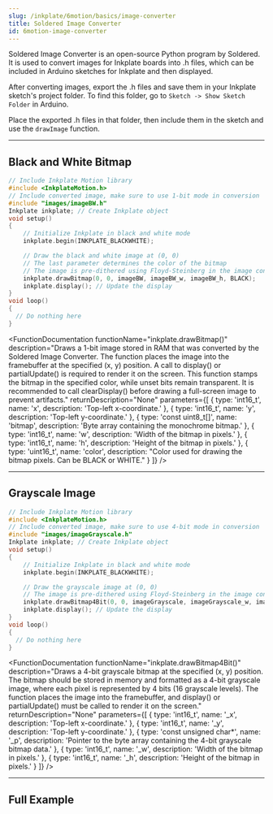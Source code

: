```yaml
---
slug: /inkplate/6motion/basics/image-converter
title: Soldered Image Converter
id: 6motion-image-converter
---
```


<CenteredImage src="/img/inkplate_6_motion/image_converter.png" alt="Soldered Image Converter" caption="Graphical user interface of the Soldered Image Converter" width="800px" />

Soldered Image Converter is an open-source Python program by Soldered. It is used to convert images for Inkplate boards into .h files, which can be included in Arduino sketches for Inkplate and then displayed.
<QuickLink 
  title="Soldered Image Converter Repository" 
  description="See the README in this repository for details on how to download and install the Soldered Image Converter."
  url="https://github.com/SolderedElectronics/Soldered-Image-Converter/" 
/>

After converting images, export the .h files and save them in your Inkplate sketch's project folder. To find this folder, go to `Sketch -> Show Sketch Folder` in Arduino.

Place the exported .h files in that folder, then include them in the sketch and use the `drawImage` function.

---

## Black and White Bitmap

```cpp
// Include Inkplate Motion library
#include <InkplateMotion.h>
// Include converted image, make sure to use 1-bit mode in conversion
#include "images/imageBW.h"
Inkplate inkplate; // Create Inkplate object
void setup()
{
    // Initialize Inkplate in black and white mode
    inkplate.begin(INKPLATE_BLACKWHITE);

    // Draw the black and white image at (0, 0)
    // The last parameter determines the color of the bitmap
    // The image is pre-dithered using Floyd-Steinberg in the image converter
    inkplate.drawBitmap(0, 0, imageBW, imageBW_w, imageBW_h, BLACK);
    inkplate.display(); // Update the display
}
void loop()
{
  // Do nothing here
}
```

<FunctionDocumentation
  functionName="inkplate.drawBitmap()"
  description="Draws a 1-bit image stored in RAM that was converted by the Soldered Image Converter. The function places the image into the framebuffer at the specified (x, y) position. A call to display() or partialUpdate() is required to render it on the screen. This function stamps the bitmap in the specified color, while unset bits remain transparent. It is recommended to call clearDisplay() before drawing a full-screen image to prevent artifacts."
  returnDescription="None"
  parameters={[ 
    { type: 'int16_t', name: 'x', description: 'Top-left x-coordinate.' },
    { type: 'int16_t', name: 'y', description: 'Top-left y-coordinate.' },
    { type: 'const uint8_t[]', name: 'bitmap', description: 'Byte array containing the monochrome bitmap.' },
    { type: 'int16_t', name: 'w', description: 'Width of the bitmap in pixels.' },
    { type: 'int16_t', name: 'h', description: 'Height of the bitmap in pixels.' },
    { type: 'uint16_t', name: 'color', description: "Color used for drawing the bitmap pixels. Can be BLACK or WHITE." }
  ]}
/>

---

## Grayscale Image

```cpp
// Include Inkplate Motion library
#include <InkplateMotion.h>
// Include converted image, make sure to use 4-bit mode in conversion
#include "images/imageGrayscale.h"
Inkplate inkplate; // Create Inkplate object
void setup()
{
    // Initialize Inkplate in black and white mode
    inkplate.begin(INKPLATE_BLACKWHITE); 

    // Draw the grayscale image at (0, 0)
    // The image is pre-dithered using Floyd-Steinberg in the image converter
    inkplate.drawBitmap4Bit(0, 0, imageGrayscale, imageGrayscale_w, imageGrayscale_h);
    inkplate.display(); // Update the display
}
void loop()
{
  // Do nothing here
}
```
<FunctionDocumentation
  functionName="inkplate.drawBitmap4Bit()"
  description="Draws a 4-bit grayscale bitmap at the specified (x, y) position. The bitmap should be stored in memory and formatted as a 4-bit grayscale image, where each pixel is represented by 4 bits (16 grayscale levels). The function places the image into the framebuffer, and display() or partialUpdate() must be called to render it on the screen."
  returnDescription="None"
  parameters={[ 
    { type: 'int16_t', name: '_x', description: 'Top-left x-coordinate.' },
    { type: 'int16_t', name: '_y', description: 'Top-left y-coordinate.' },
    { type: 'const unsigned char*', name: '_p', description: 'Pointer to the byte array containing the 4-bit grayscale bitmap data.' },
    { type: 'int16_t', name: '_w', description: 'Width of the bitmap in pixels.' },
    { type: 'int16_t', name: '_h', description: 'Height of the bitmap in pixels.' }
  ]}
/>

---

## Full Example

<QuickLink 
  title="Inkplate_6_Motion_Image_Converter.ino" 
  description="The full example for drawing images using the Soldered Image Converter."
  url="https://github.com/SolderedElectronics/Inkplate_Motion_Arduino_Library/blob/main/examples/Inkplate6Motion/Basic/Inkplate_6_Motion_Image_Converter/Inkplate_6_Motion_Image_Converter.ino" 
/>

